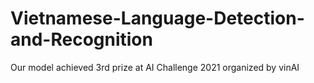 # Vietnamese-Language-Detection-and-Recognition
Our model achieved 3rd prize at AI Challenge 2021 organized by vinAI
